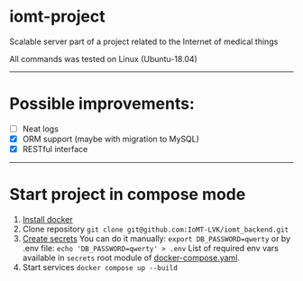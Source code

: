 # iomt-project
Scalable server part of a project related to the Internet of medical things

All commands was tested on Linux (Ubuntu-18.04)

--------------------------------

# Possible improvements:
- [ ] Neat logs
- [x] ORM support (maybe with migration to MySQL)
- [x] RESTful interface

--------------------------------

# Start project in compose mode
1. [Install docker](https://docs.docker.com/engine/install/)
1. Clone repository
   `git clone git@github.com:IoMT-LVK/iomt_backend.git`
1. [Create secrets](/secrets/README.md)
   You can do it manually: `export DB_PASSWORD=qwerty`
   or by .env file: `echo 'DB_PASSWORD=qwerty' > .env`
   List of required env vars available in `secrets` root module of [docker-compose.yaml](docker_compose.yaml).
1. Start services
   `docker compose up --build`
